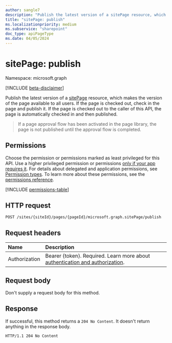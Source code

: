 ```yaml
---
author: sangle7
description: "Publish the latest version of a sitePage resource, which makes the version of the page available to all users."
title: "sitePage: publish"
ms.localizationpriority: medium
ms.subservice: "sharepoint"
doc_type: apiPageType
ms.date: 04/05/2024
---
```

# sitePage: publish

Namespace: microsoft.graph

[!INCLUDE [beta-disclaimer](../../includes/beta-disclaimer.md)]

Publish the latest version of a [sitePage][] resource, which makes the version of the page available to all users. If the page is checked out, check in the page and publish it. If the page is checked out to the caller of this API, the page is automatically checked in and then published.

> If a page approval flow has been activated in the page library, the page is not published until the approval flow is completed.

[sitePage]: ../resources/sitepage.md

## Permissions

Choose the permission or permissions marked as least privileged for this API. Use a higher privileged permission or permissions [only if your app requires it](/graph/permissions-overview#best-practices-for-using-microsoft-graph-permissions). For details about delegated and application permissions, see [Permission types](/graph/permissions-overview#permission-types). To learn more about these permissions, see the [permissions reference](/graph/permissions-reference).

<!-- { "blockType": "permissions", "name": "sitepage_publish" } -->
[!INCLUDE [permissions-table](../includes/permissions/sitepage-publish-permissions.md)]

## HTTP request

<!-- { "blockType": "ignored" } -->

```http
POST /sites/{siteId}/pages/{pageId}/microsoft.graph.sitePage/publish
```

## Request headers
|Name|Description|
|:---|:---|
|Authorization|Bearer {token}. Required. Learn more about [authentication and authorization](/graph/auth/auth-concepts).|

## Request body

Don't supply a request body for this method.

## Response

If successful, this method returns a `204 No Content`. It doesn't return anything in the response body.

<!-- { "blockType": "response" } -->

```http
HTTP/1.1 204 No Content
```


<!--
{
  "type": "#page.annotation",
  "description": "Publish a page.",
  "keywords": "publish page",
  "section": "documentation",
  "tocPath": "Pages/Publish",
  "suppressions": []
}
-->


